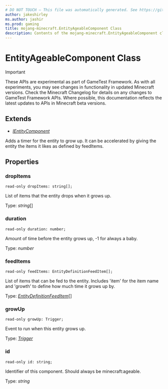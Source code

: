 ```yaml
---
# DO NOT TOUCH — This file was automatically generated. See https://github.com/Mojang/MinecraftScriptingApiDocsGenerator to modify descriptions, examples, etc.
author: jakeshirley
ms.author: jashir
ms.prod: gaming
title: mojang-minecraft.EntityAgeableComponent Class
description: Contents of the mojang-minecraft.EntityAgeableComponent class.
---
```

# EntityAgeableComponent Class
>[!IMPORTANT]
>These APIs are experimental as part of GameTest Framework. As with all experiments, you may see changes in functionality in updated Minecraft versions. Check the Minecraft Changelog for details on any changes to GameTest Framework APIs. Where possible, this documentation reflects the latest updates to APIs in Minecraft beta versions.

## Extends
- [*IEntityComponent*](IEntityComponent.md)

Adds a timer for the entity to grow up. It can be accelerated by giving the entity the items it likes as defined by feedItems.

## Properties
### **dropItems**
`read-only dropItems: string[];`

List of items that the entity drops when it grows up.

Type: *string*[]

### **duration**
`read-only duration: number;`

Amount of time before the entity grows up, -1 for always a baby.

Type: *number*

### **feedItems**
`read-only feedItems: EntityDefinitionFeedItem[];`

List of items that can be fed to the entity. Includes 'item' for the item name and 'growth' to define how much time it grows up by.

Type: [*EntityDefinitionFeedItem*](EntityDefinitionFeedItem.md)[]

### **growUp**
`read-only growUp: Trigger;`

Event to run when this entity grows up.

Type: [*Trigger*](Trigger.md)

### **id**
`read-only id: string;`

Identifier of this component. Should always be minecraft:ageable.

Type: *string*

